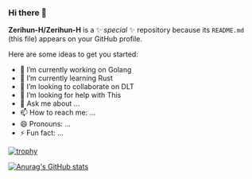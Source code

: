 ### Hi there 👋


**Zerihun-H/Zerihun-H** is a ✨ _special_ ✨ repository because its `README.md` (this file) appears on your GitHub profile.

Here are some ideas to get you started:

- 🔭 I’m currently working on Golang
- 🌱 I’m currently learning Rust
- 👯 I’m looking to collaborate on DLT
- 🤔 I’m looking for help with This
- 💬 Ask me about ...
- 📫 How to reach me: ...
- 😄 Pronouns: ...
- ⚡ Fun fact: ...

[![trophy](https://github-profile-trophy.vercel.app/?username=zerihun-h)](https://github.com/ryo-ma/github-profile-trophy)

[![Anurag's GitHub stats](https://github-readme-stats.vercel.app/api?username=zerihun-h)](https://github.com/anuraghazra/github-readme-stats)


